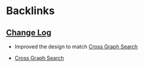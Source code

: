 
# Backlinks
## [Change Log](<Change Log.md>)
- Improved the design to match [Cross Graph Search](<Cross Graph Search.md>)

- [Cross Graph Search](<Cross Graph Search.md>)

